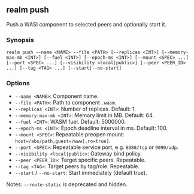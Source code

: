 ## realm push

Push a WASI component to selected peers and optionally start it.

### Synopsis

```
realm push --name <NAME> --file <PATH> [--replicas <INT>] [--memory-max-mb <INT>] [--fuel <INT>] [--epoch-ms <INT>] [--mount <SPEC> ...] [--port <SPEC> ...] [--visibility <local|public>] [--peer <PEER_ID> ...] [--tag <TAG> ...] [--start|--no-start]
```

### Options

- `--name <NAME>`: Component name.
- `--file <PATH>`: Path to component `.wasm`.
- `--replicas <INT>`: Number of replicas. Default: 1.
- `--memory-max-mb <INT>`: Memory limit in MB. Default: 64.
- `--fuel <INT>`: WASM fuel. Default: 5000000.
- `--epoch-ms <INT>`: Epoch deadline interval in ms. Default: 100.
- `--mount <SPEC>`: Repeatable preopen mount: `host=/abs/path,guest=/www[,ro=true]`.
- `--port <SPEC>`: Repeatable service port, e.g. `8080/tcp` or `9090/udp`.
- `--visibility <local|public>`: Gateway bind policy.
- `--peer <PEER_ID>`: Target specific peers. Repeatable.
- `--tag <TAG>`: Target peers by tag/role. Repeatable.
- `--start` / `--no-start`: Start immediately (default true).

Notes: `--route-static` is deprecated and hidden.


